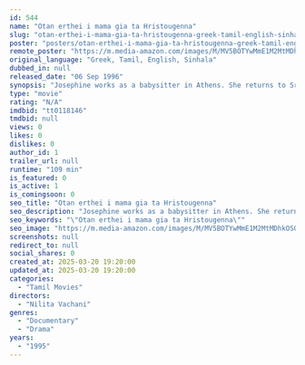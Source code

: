 ```yaml
---
id: 544
name: "Otan erthei i mama gia ta Hristougenna"
slug: "otan-erthei-i-mama-gia-ta-hristougenna-greek-tamil-english-sinhala-movie-download"
poster: "posters/otan-erthei-i-mama-gia-ta-hristougenna-greek-tamil-english-sinhala-1995.jpg"
remote_poster: "https://m.media-amazon.com/images/M/MV5BOTYwMmE1M2MtMDhkOS00NGY2LThmYmYtNDlkZjI4Y2RhMDExXkEyXkFqcGdeQXVyODEwNTQ1NDg@._V1_SX300.jpg"
original_language: "Greek, Tamil, English, Sinhala"
dubbed_in: null
released_date: "06 Sep 1996"
synopsis: "Josephine works as a babysitter in Athens. She returns to Sri Lanka one Christmas to meet her children after an absence of 10 years."
type: "movie"
rating: "N/A"
imdbid: "tt0118146"
tmdbid: null
views: 0
likes: 0
dislikes: 0
author_id: 1
trailer_url: null
runtime: "109 min"
is_featured: 0
is_active: 1
is_comingsoon: 0
seo_title: "Otan erthei i mama gia ta Hristougenna"
seo_description: "Josephine works as a babysitter in Athens. She returns to Sri Lanka one Christmas to meet her children after an absence of 10 years."
seo_keywords: "\"Otan erthei i mama gia ta Hristougenna\""
seo_image: "https://m.media-amazon.com/images/M/MV5BOTYwMmE1M2MtMDhkOS00NGY2LThmYmYtNDlkZjI4Y2RhMDExXkEyXkFqcGdeQXVyODEwNTQ1NDg@._V1_SX300.jpg"
screenshots: null
redirect_to: null
social_shares: 0
created_at: 2025-03-20 19:20:00
updated_at: 2025-03-20 19:20:00
categories:
  - "Tamil Movies"
directors:
  - "Nilita Vachani"
genres:
  - "Documentary"
  - "Drama"
years:
  - "1995"
---
```

